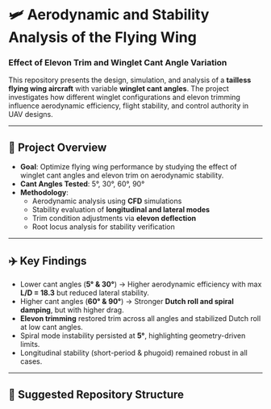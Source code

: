 # 🛩️ Aerodynamic and Stability Analysis of the Flying Wing  
### Effect of Elevon Trim and Winglet Cant Angle Variation

This repository presents the design, simulation, and analysis of a **tailless flying wing aircraft** with variable **winglet cant angles**. The project investigates how different winglet configurations and elevon trimming influence aerodynamic efficiency, flight stability, and control authority in UAV designs.

---

## 📖 Project Overview

- **Goal**: Optimize flying wing performance by studying the effect of winglet cant angles and elevon trim on aerodynamic stability.  
- **Cant Angles Tested**: 5°, 30°, 60°, 90°  
- **Methodology**:  
  - Aerodynamic analysis using **CFD** simulations  
  - Stability evaluation of **longitudinal and lateral modes**  
  - Trim condition adjustments via **elevon deflection**  
  - Root locus analysis for stability verification  

---

## ✈️ Key Findings

- Lower cant angles (**5° & 30°**) → Higher aerodynamic efficiency with max **L/D = 18.3** but reduced lateral stability.  
- Higher cant angles (**60° & 90°**) → Stronger **Dutch roll and spiral damping**, but with higher drag.  
- **Elevon trimming** restored trim across all angles and stabilized Dutch roll at low cant angles.  
- Spiral mode instability persisted at **5°**, highlighting geometry-driven limits.  
- Longitudinal stability (short-period & phugoid) remained robust in all cases.  

---

## 📂 Suggested Repository Structure

